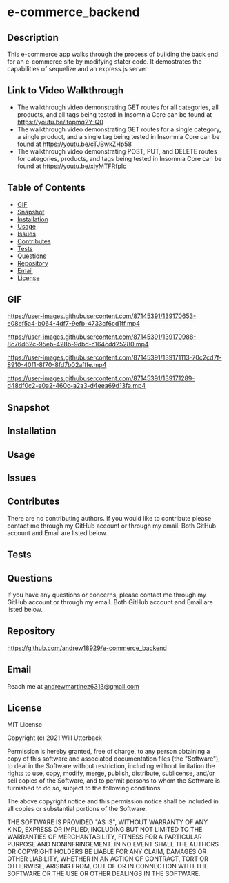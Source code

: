 # e-commerce_backend

## Description
This e-commerce app walks through the process of building the back end for an e-commerce site by modifying stater code. It demostrates the capabilities of sequelize and an express.js server

## Link to Video Walkthrough
- The walkthrough video demonstrating GET routes for all categories, all products, and all tags being tested in Insomnia Core can be found at https://youtu.be/itopmq2Y-Q0
- The walkthrough video demonstrating GET routes for a single category, a single product, and a single tag being tested in Insomnia Core can be found at https://youtu.be/cTJBwkZHp58
- The walkthrough video demonstrating POST, PUT, and DELETE routes for categories, products, and tags being tested in Insomnia Core can be found at https://youtu.be/xiyMTFRfpIc


## Table of Contents
- [GIF](#gif)
- [Snapshot](#snapshot)
- [Installation](#installation)
- [Usage](#usage)
- [Issues](#issues)
- [Contributes](#contributes)
- [Tests](#tests)
- [Questions](#questions)
- [Repository](#repository)
- [Email](#email)
- [License](#license)

## GIF
https://user-images.githubusercontent.com/87145391/139170653-e08ef5a4-b064-4df7-9efb-4733cf6cd1ff.mp4

https://user-images.githubusercontent.com/87145391/139170988-8c76d62c-95eb-428b-9dbd-c164cdd25280.mp4

https://user-images.githubusercontent.com/87145391/139171113-70c2cd7f-8910-40f1-8f70-8fd7b02afffe.mp4

https://user-images.githubusercontent.com/87145391/139171289-d48df0c2-e0a2-460c-a2a3-d4eea69d13fa.mp4


## Snapshot

## Installation

## Usage

## Issues

## Contributes
There are no contributing authors. If you would like to contribute please contact me through my GitHub account or through my email. Both GitHub account and Email are listed below.

## Tests

## Questions
If you have any questions or concerns, please contact me through my GitHub account or through my email. Both GitHub account and Email are listed below.

## Repository
https://github.com/andrew18929/e-commerce_backend

## Email
Reach me at andrewmartinez6313@gmail.com

## License
MIT License

Copyright (c) 2021 Will Utterback

Permission is hereby granted, free of charge, to any person obtaining a copy of this software and associated documentation files (the "Software"), to deal in the Software without restriction, including without limitation the rights to use, copy, modify, merge, publish, distribute, sublicense, and/or sell copies of the Software, and to permit persons to whom the Software is furnished to do so, subject to the following conditions:

The above copyright notice and this permission notice shall be included in all copies or substantial portions of the Software.

THE SOFTWARE IS PROVIDED "AS IS", WITHOUT WARRANTY OF ANY KIND, EXPRESS OR IMPLIED, INCLUDING BUT NOT LIMITED TO THE WARRANTIES OF MERCHANTABILITY, FITNESS FOR A PARTICULAR PURPOSE AND NONINFRINGEMENT. IN NO EVENT SHALL THE AUTHORS OR COPYRIGHT HOLDERS BE LIABLE FOR ANY CLAIM, DAMAGES OR OTHER LIABILITY, WHETHER IN AN ACTION OF CONTRACT, TORT OR OTHERWISE, ARISING FROM, OUT OF OR IN CONNECTION WITH THE SOFTWARE OR THE USE OR OTHER DEALINGS IN THE SOFTWARE.